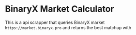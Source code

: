 # BinaryX Market Calculator

This is a api scrapper that queries BinaryX market `https://market.binaryx.pro` and returns the best matchup with 
